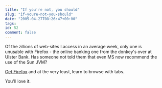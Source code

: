 ```yaml
---
title: "If you're not, you should"
slug: "if-youre-not-you-should"
date: "2005-04-27T08:26:47+00:00"
tags:
id: 52
comment: false
---
```


<div style="clear:both;"></div>Of the zillions of web-sites I access in an average week, only one is unusable with Firefox - the online banking one from the donkey's over at Ulster Bank. Has someone not told them that even MS now recommend the use of the Sun JVM?

[Get Firefox](http://www.mozilla.org/products/firefox/ "Get Firefox") and at the very least, learn to browse with tabs.

You'll love it.

<div style="clear:both; padding-bottom: 0.25em;"></div>
